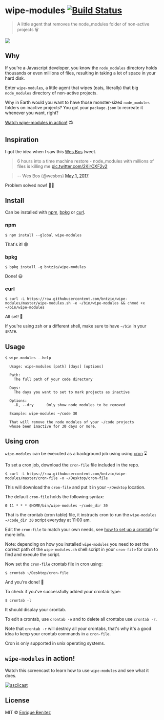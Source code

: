 # wipe-modules [![Build Status](https://travis-ci.org/bntzio/wipe-modules.svg?branch=master)](https://travis-ci.org/bntzio/wipe-modules)

> A little agent that removes the node_modules folder of non-active projects 🗑️

![](agent-gir.gif)


## Why

If you're a Javascript developer, you know the `node_modules` directory holds thousands or even millions of files, resulting in taking a lot of space in your hard disk.

Enter `wipe-modules`, a little agent that wipes (eats, literally) that big `node_modules` directory of non-active projects.

Why in Earth would you want to have those monster-sized `node_modules` folders on inactive projects? You got your `package.json` to recreate it whenever you want, right?

[Watch wipe-modules in action!](https://github.com/bntzio/wipe-modules#wipe-modules-in-action) 📺


## Inspiration

I got the idea when I saw this [Wes Bos](https://twitter.com/wesbos) tweet.

> 6 hours into a time machine restore - node_modules with millions of files is killing me [pic.twitter.com/2KirOXF2v2](https://t.co/2KirOXF2v2)

> -- Wes Bos (@wesbos) [May 1, 2017](https://twitter.com/wesbos/status/859128736989544448)

Problem solved now! 🎉🎊


## Install

Can be installed with [npm](https://www.npmjs.com/), [bpkg](https://bpkg.sh/) or [curl](https://curl.haxx.se/).

### npm

```console
$ npm install --global wipe-modules
```

That's it! 😄

### bpkg

```console
$ bpkg install -g bntzio/wipe-modules
```

Done! 😃

### curl

```console
$ curl -L https://raw.githubusercontent.com/bntzio/wipe-modules/master/wipe-modules.sh -o ~/bin/wipe-modules && chmod +x ~/bin/wipe-modules
```

All set! 🙂

If you're using zsh or a different shell, make sure to have `~/bin` in your `$PATH`.

## Usage

```
$ wipe-modules --help

  Usage: wipe-modules [path] [days] [options]

  Path:
    The full path of your code directory

  Days:
    The days you want to set to mark projects as inactive

  Options:
    -D, --dry      Only show node_modules to be removed

  Example: wipe-modules ~/code 30

  That will remove the node_modules of your ~/code projects
  whose been inactive for 30 days or more.
```


## Using cron

`wipe-modules` can be executed as a background job using using [cron](https://en.wikipedia.org/wiki/Cron) ⌛

To set a cron job, download the `cron-file` file included in the repo.

```
$ curl -L https://raw.githubusercontent.com/bntzio/wipe-modules/master/cron-file -o ~/Desktop/cron-file
```

This will download the `cron-file` and put it in your `~/Desktop` location.

The default `cron-file` holds the following syntax:

`0 11 * * * $HOME/bin/wipe-modules ~/code_dir 30`

That is the crontab (cron table) file, it instructs cron to run the `wipe-modules ~/code_dir 30` script everyday at 11:00 am.

Edit the `cron-file` to match your own needs, see [how to set up a crontab](https://en.wikipedia.org/wiki/Cron#Overview) for more info.

Note: depending on how you installed `wipe-modules` you need to set the correct path of the `wipe-modules.sh` shell script in your `cron-file` for cron to find and execute the script.

Now set the `cron-file` crontab file in cron using:

```
$ crontab ~/Desktop/cron-file
```

And you're done! 👏

To check if you've successfully added your crontab type:

```
$ crontab -l
```

It should display your crontab.

To edit a crontab, use `crontab -e` and to delete all crontabs use `crontab -r`.

Note that `crontab -r` will destroy all your crontabs, that's why it's a good idea to keep your crontab commands in a `cron-file`.

Cron is only supported in unix operating systems.


## `wipe-modules` in action!

Watch this screencast to learn how to use `wipe-modules` and see what it does.

[![asciicast](https://asciinema.org/a/119319.png)](https://asciinema.org/a/119319)


## License

MIT © [Enrique Benitez](https://bntz.io)
